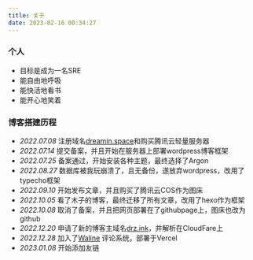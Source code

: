 ```yaml
---
title: 关于
date: 2023-02-16 00:34:27
---
```


### 个人

+ 目标是成为一名SRE
+ 能自由地呼吸
+ 能快活地看书
+ 能开心地笑着

### 博客搭建历程

+ *2022.07.08*	注册域名[dreamin.space](https://dreamin.space)和购买腾讯云轻量服务器
+ *2022.07.14*    提交备案，并且开始在服务器上部署wordpress博客框架
+ *2022.07.25*    备案通过，开始安装各种主题，最终选择了Argon
+ *2022.08.27*    数据库被我玩崩溃了，且无备份，遂放弃wordpress，改用了typecho框架
+ *2022.09.10*    开始发布文章，并且购买了腾讯云COS作为图床
+ *2022.10.05*    看了木子的博客，最终迁移了所有文章，改用了hexo作为框架
+ *2022.10.08*    取消了备案，并且把网页部署在了githubpage上，图床也改为github
+ *2022.12.20*    申请了新的博客主域名[drz.ink](https://drz.ink)，并解析在CloudFare上
+ *2022.12.28*     加入了[Waline](https://github.com/walinejs/waline) 评论系统，部署于Vercel
+ *2023.01.08*     开始添加友链


